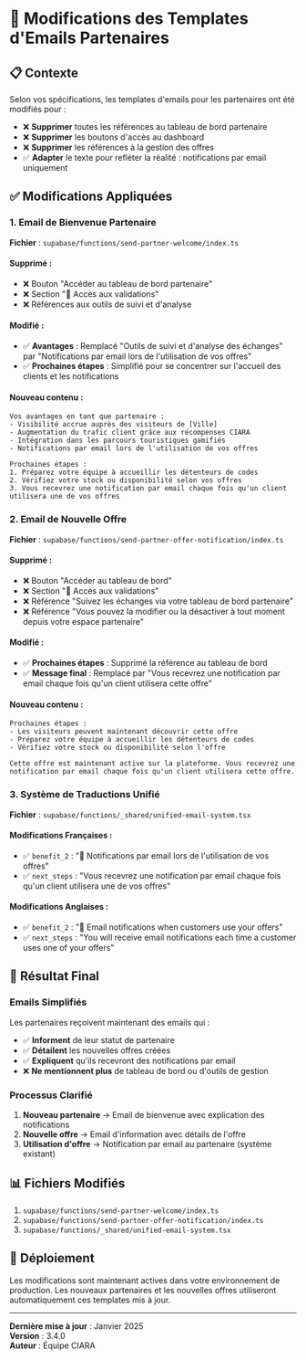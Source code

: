 # 📧 Modifications des Templates d'Emails Partenaires

## 📋 **Contexte**

Selon vos spécifications, les templates d'emails pour les partenaires ont été modifiés pour :
- ❌ **Supprimer** toutes les références au tableau de bord partenaire
- ❌ **Supprimer** les boutons d'accès au dashboard
- ❌ **Supprimer** les références à la gestion des offres
- ✅ **Adapter** le texte pour refléter la réalité : notifications par email uniquement

## ✅ **Modifications Appliquées**

### **1. Email de Bienvenue Partenaire**
**Fichier** : `supabase/functions/send-partner-welcome/index.ts`

#### **Supprimé** :
- ❌ Bouton "Accéder au tableau de bord partenaire"
- ❌ Section "🎯 Accès aux validations"
- ❌ Références aux outils de suivi et d'analyse

#### **Modifié** :
- ✅ **Avantages** : Remplacé "Outils de suivi et d'analyse des échanges" par "Notifications par email lors de l'utilisation de vos offres"
- ✅ **Prochaines étapes** : Simplifié pour se concentrer sur l'accueil des clients et les notifications

#### **Nouveau contenu** :
```
Vos avantages en tant que partenaire :
- Visibilité accrue auprès des visiteurs de [Ville]
- Augmentation du trafic client grâce aux récompenses CIARA
- Intégration dans les parcours touristiques gamifiés
- Notifications par email lors de l'utilisation de vos offres

Prochaines étapes :
1. Préparez votre équipe à accueillir les détenteurs de codes
2. Vérifiez votre stock ou disponibilité selon vos offres
3. Vous recevrez une notification par email chaque fois qu'un client utilisera une de vos offres
```

### **2. Email de Nouvelle Offre**
**Fichier** : `supabase/functions/send-partner-offer-notification/index.ts`

#### **Supprimé** :
- ❌ Bouton "Accéder au tableau de bord"
- ❌ Section "🎯 Accès aux validations"
- ❌ Référence "Suivez les échanges via votre tableau de bord partenaire"
- ❌ Référence "Vous pouvez la modifier ou la désactiver à tout moment depuis votre espace partenaire"

#### **Modifié** :
- ✅ **Prochaines étapes** : Supprimé la référence au tableau de bord
- ✅ **Message final** : Remplacé par "Vous recevrez une notification par email chaque fois qu'un client utilisera cette offre"

#### **Nouveau contenu** :
```
Prochaines étapes :
- Les visiteurs peuvent maintenant découvrir cette offre
- Préparez votre équipe à accueillir les détenteurs de codes
- Vérifiez votre stock ou disponibilité selon l'offre

Cette offre est maintenant active sur la plateforme. Vous recevrez une notification par email chaque fois qu'un client utilisera cette offre.
```

### **3. Système de Traductions Unifié**
**Fichier** : `supabase/functions/_shared/unified-email-system.tsx`

#### **Modifications Françaises** :
- ✅ `benefit_2` : "📧 Notifications par email lors de l'utilisation de vos offres"
- ✅ `next_steps` : "Vous recevrez une notification par email chaque fois qu'un client utilisera une de vos offres"

#### **Modifications Anglaises** :
- ✅ `benefit_2` : "📧 Email notifications when customers use your offers"
- ✅ `next_steps` : "You will receive email notifications each time a customer uses one of your offers"

## 🎯 **Résultat Final**

### **Emails Simplifiés**
Les partenaires reçoivent maintenant des emails qui :
- ✅ **Informent** de leur statut de partenaire
- ✅ **Détailent** les nouvelles offres créées
- ✅ **Expliquent** qu'ils recevront des notifications par email
- ❌ **Ne mentionnent plus** de tableau de bord ou d'outils de gestion

### **Processus Clarifié**
1. **Nouveau partenaire** → Email de bienvenue avec explication des notifications
2. **Nouvelle offre** → Email d'information avec détails de l'offre
3. **Utilisation d'offre** → Notification par email au partenaire (système existant)

## 📊 **Fichiers Modifiés**

1. `supabase/functions/send-partner-welcome/index.ts`
2. `supabase/functions/send-partner-offer-notification/index.ts`
3. `supabase/functions/_shared/unified-email-system.tsx`

## 🚀 **Déploiement**

Les modifications sont maintenant actives dans votre environnement de production. Les nouveaux partenaires et les nouvelles offres utiliseront automatiquement ces templates mis à jour.

---

**Dernière mise à jour** : Janvier 2025  
**Version** : 3.4.0  
**Auteur** : Équipe CIARA 